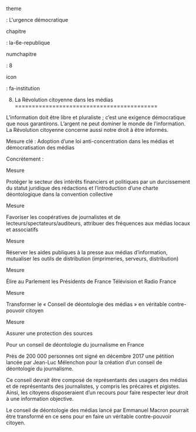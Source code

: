 theme

:   L'urgence démocratique

chapitre

:   la-6e-republique

numchapitre

:   8

icon

:   fa-institution

8. La Révolution citoyenne dans les médias
==========================================

<div class="admonition note">

L’information doit être libre et pluraliste ; c’est une exigence
démocratique que nous garantirons. L’argent ne peut dominer le monde de
l’information. La Révolution citoyenne concerne aussi notre droit à être
informés.

</div>

Mesure clé : Adoption d’une loi anti-concentration dans les médias et
démocratisation des médias

Concrètement :

<div class="admonition">

Mesure

Protéger le secteur des intérêts financiers et politiques par un
durcissement du statut juridique des rédactions et l’introduction d’une
charte déontologique dans la convention collective

</div>

<div class="admonition">

Mesure

Favoriser les coopératives de journalistes et de
lecteurs/spectateurs/auditeurs, attribuer des fréquences aux médias
locaux et associatifs

</div>

<div class="admonition">

Mesure

Réserver les aides publiques à la presse aux médias d’information,
mutualiser les outils de distribution (imprimeries, serveurs,
distribution)

</div>

<div class="admonition">

Mesure

Élire au Parlement les Présidents de France Télévision et Radio France

</div>

<div class="admonition">

Mesure

Transformer le « Conseil de déontologie des médias » en véritable
contre-pouvoir citoyen

</div>

<div class="admonition">

Mesure

Assurer une protection des sources

</div>

<div class="admonition note">

Pour un conseil de déontologie du journalisme en France

Près de 200 000 personnes ont signé en décembre 2017 une pétition lancée
par Jean-Luc Mélenchon pour la création d’un conseil de déontologie du
journalisme.

Ce conseil devrait être composé de représentants des usagers des médias
et de représentants des journalistes, y compris les précaires et
pigistes. Ainsi, les citoyens disposeraient d’un recours pour faire
respecter leur droit à une information objective.

Le conseil de déontologie des médias lancé par Emmanuel Macron pourrait
être transformé en ce sens pour en faire un véritable contre-pouvoir
citoyen.

</div>
